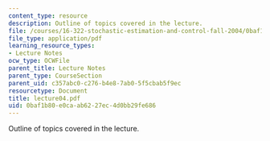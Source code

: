 ```yaml
---
content_type: resource
description: Outline of topics covered in the lecture.
file: /courses/16-322-stochastic-estimation-and-control-fall-2004/0baf1b80e0caab6227ec4d0bb29fe686_lecture04.pdf
file_type: application/pdf
learning_resource_types:
- Lecture Notes
ocw_type: OCWFile
parent_title: Lecture Notes
parent_type: CourseSection
parent_uid: c357abc0-c276-b4e8-7ab0-5f5cbab5f9ec
resourcetype: Document
title: lecture04.pdf
uid: 0baf1b80-e0ca-ab62-27ec-4d0bb29fe686
---
```

Outline of topics covered in the lecture.

